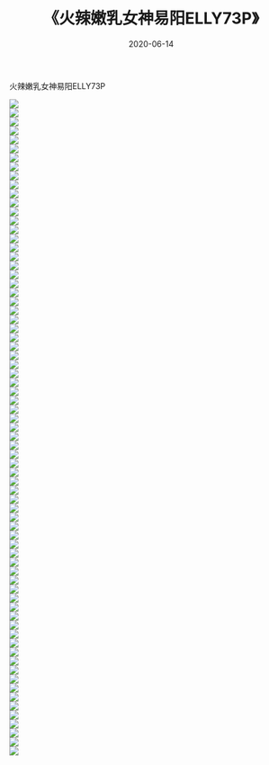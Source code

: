 ﻿---
layout: post
title:  《火辣嫩乳女神易阳ELLY73P》
date:   2020-06-14
img: http://img.660000.xyz/Sharelink/性感/2020/火辣嫩乳女神易阳ELLY73P/000.jpg
categories: [美女, 清纯, 唯美]
---

火辣嫩乳女神易阳ELLY73P

  ![](http://img.660000.xyz/Sharelink/性感/2020/火辣嫩乳女神易阳ELLY73P/001.jpg) <br> ![](http://img.660000.xyz/Sharelink/性感/2020/火辣嫩乳女神易阳ELLY73P/002.jpg) <br> ![](http://img.660000.xyz/Sharelink/性感/2020/火辣嫩乳女神易阳ELLY73P/003.jpg) <br> ![](http://img.660000.xyz/Sharelink/性感/2020/火辣嫩乳女神易阳ELLY73P/004.jpg) <br> ![](http://img.660000.xyz/Sharelink/性感/2020/火辣嫩乳女神易阳ELLY73P/005.jpg) <br> ![](http://img.660000.xyz/Sharelink/性感/2020/火辣嫩乳女神易阳ELLY73P/006.jpg) <br> ![](http://img.660000.xyz/Sharelink/性感/2020/火辣嫩乳女神易阳ELLY73P/007.jpg) <br> ![](http://img.660000.xyz/Sharelink/性感/2020/火辣嫩乳女神易阳ELLY73P/008.jpg) <br> ![](http://img.660000.xyz/Sharelink/性感/2020/火辣嫩乳女神易阳ELLY73P/009.jpg) <br> ![](http://img.660000.xyz/Sharelink/性感/2020/火辣嫩乳女神易阳ELLY73P/010.jpg) <br> ![](http://img.660000.xyz/Sharelink/性感/2020/火辣嫩乳女神易阳ELLY73P/011.jpg) <br> ![](http://img.660000.xyz/Sharelink/性感/2020/火辣嫩乳女神易阳ELLY73P/012.jpg) <br> ![](http://img.660000.xyz/Sharelink/性感/2020/火辣嫩乳女神易阳ELLY73P/013.jpg) <br> ![](http://img.660000.xyz/Sharelink/性感/2020/火辣嫩乳女神易阳ELLY73P/014.jpg) <br> ![](http://img.660000.xyz/Sharelink/性感/2020/火辣嫩乳女神易阳ELLY73P/015.jpg) <br> ![](http://img.660000.xyz/Sharelink/性感/2020/火辣嫩乳女神易阳ELLY73P/016.jpg) <br> ![](http://img.660000.xyz/Sharelink/性感/2020/火辣嫩乳女神易阳ELLY73P/017.jpg) <br> ![](http://img.660000.xyz/Sharelink/性感/2020/火辣嫩乳女神易阳ELLY73P/018.jpg) <br> ![](http://img.660000.xyz/Sharelink/性感/2020/火辣嫩乳女神易阳ELLY73P/019.jpg) <br> ![](http://img.660000.xyz/Sharelink/性感/2020/火辣嫩乳女神易阳ELLY73P/020.jpg) <br> ![](http://img.660000.xyz/Sharelink/性感/2020/火辣嫩乳女神易阳ELLY73P/021.jpg) <br> ![](http://img.660000.xyz/Sharelink/性感/2020/火辣嫩乳女神易阳ELLY73P/022.jpg) <br> ![](http://img.660000.xyz/Sharelink/性感/2020/火辣嫩乳女神易阳ELLY73P/023.jpg) <br> ![](http://img.660000.xyz/Sharelink/性感/2020/火辣嫩乳女神易阳ELLY73P/024.jpg) <br> ![](http://img.660000.xyz/Sharelink/性感/2020/火辣嫩乳女神易阳ELLY73P/025.jpg) <br> ![](http://img.660000.xyz/Sharelink/性感/2020/火辣嫩乳女神易阳ELLY73P/026.jpg) <br> ![](http://img.660000.xyz/Sharelink/性感/2020/火辣嫩乳女神易阳ELLY73P/027.jpg) <br> ![](http://img.660000.xyz/Sharelink/性感/2020/火辣嫩乳女神易阳ELLY73P/028.jpg) <br> ![](http://img.660000.xyz/Sharelink/性感/2020/火辣嫩乳女神易阳ELLY73P/029.jpg) <br> ![](http://img.660000.xyz/Sharelink/性感/2020/火辣嫩乳女神易阳ELLY73P/030.jpg) <br> ![](http://img.660000.xyz/Sharelink/性感/2020/火辣嫩乳女神易阳ELLY73P/031.jpg) <br> ![](http://img.660000.xyz/Sharelink/性感/2020/火辣嫩乳女神易阳ELLY73P/032.jpg) <br> ![](http://img.660000.xyz/Sharelink/性感/2020/火辣嫩乳女神易阳ELLY73P/033.jpg) <br> ![](http://img.660000.xyz/Sharelink/性感/2020/火辣嫩乳女神易阳ELLY73P/034.jpg) <br> ![](http://img.660000.xyz/Sharelink/性感/2020/火辣嫩乳女神易阳ELLY73P/035.jpg) <br> ![](http://img.660000.xyz/Sharelink/性感/2020/火辣嫩乳女神易阳ELLY73P/036.jpg) <br> ![](http://img.660000.xyz/Sharelink/性感/2020/火辣嫩乳女神易阳ELLY73P/037.jpg) <br> ![](http://img.660000.xyz/Sharelink/性感/2020/火辣嫩乳女神易阳ELLY73P/038.jpg) <br> ![](http://img.660000.xyz/Sharelink/性感/2020/火辣嫩乳女神易阳ELLY73P/039.jpg) <br> ![](http://img.660000.xyz/Sharelink/性感/2020/火辣嫩乳女神易阳ELLY73P/040.jpg) <br> ![](http://img.660000.xyz/Sharelink/性感/2020/火辣嫩乳女神易阳ELLY73P/041.jpg) <br> ![](http://img.660000.xyz/Sharelink/性感/2020/火辣嫩乳女神易阳ELLY73P/042.jpg) <br> ![](http://img.660000.xyz/Sharelink/性感/2020/火辣嫩乳女神易阳ELLY73P/043.jpg) <br> ![](http://img.660000.xyz/Sharelink/性感/2020/火辣嫩乳女神易阳ELLY73P/044.jpg) <br> ![](http://img.660000.xyz/Sharelink/性感/2020/火辣嫩乳女神易阳ELLY73P/045.jpg) <br> ![](http://img.660000.xyz/Sharelink/性感/2020/火辣嫩乳女神易阳ELLY73P/046.jpg) <br> ![](http://img.660000.xyz/Sharelink/性感/2020/火辣嫩乳女神易阳ELLY73P/047.jpg) <br> ![](http://img.660000.xyz/Sharelink/性感/2020/火辣嫩乳女神易阳ELLY73P/048.jpg) <br> ![](http://img.660000.xyz/Sharelink/性感/2020/火辣嫩乳女神易阳ELLY73P/049.jpg) <br> ![](http://img.660000.xyz/Sharelink/性感/2020/火辣嫩乳女神易阳ELLY73P/050.jpg) <br> ![](http://img.660000.xyz/Sharelink/性感/2020/火辣嫩乳女神易阳ELLY73P/051.jpg) <br> ![](http://img.660000.xyz/Sharelink/性感/2020/火辣嫩乳女神易阳ELLY73P/052.jpg) <br> ![](http://img.660000.xyz/Sharelink/性感/2020/火辣嫩乳女神易阳ELLY73P/053.jpg) <br> ![](http://img.660000.xyz/Sharelink/性感/2020/火辣嫩乳女神易阳ELLY73P/054.jpg) <br> ![](http://img.660000.xyz/Sharelink/性感/2020/火辣嫩乳女神易阳ELLY73P/055.jpg) <br> ![](http://img.660000.xyz/Sharelink/性感/2020/火辣嫩乳女神易阳ELLY73P/056.jpg) <br> ![](http://img.660000.xyz/Sharelink/性感/2020/火辣嫩乳女神易阳ELLY73P/057.jpg) <br> ![](http://img.660000.xyz/Sharelink/性感/2020/火辣嫩乳女神易阳ELLY73P/058.jpg) <br> ![](http://img.660000.xyz/Sharelink/性感/2020/火辣嫩乳女神易阳ELLY73P/059.jpg) <br> ![](http://img.660000.xyz/Sharelink/性感/2020/火辣嫩乳女神易阳ELLY73P/060.jpg) <br> ![](http://img.660000.xyz/Sharelink/性感/2020/火辣嫩乳女神易阳ELLY73P/061.jpg) <br> ![](http://img.660000.xyz/Sharelink/性感/2020/火辣嫩乳女神易阳ELLY73P/062.jpg) <br> ![](http://img.660000.xyz/Sharelink/性感/2020/火辣嫩乳女神易阳ELLY73P/063.jpg) <br> ![](http://img.660000.xyz/Sharelink/性感/2020/火辣嫩乳女神易阳ELLY73P/064.jpg) <br> ![](http://img.660000.xyz/Sharelink/性感/2020/火辣嫩乳女神易阳ELLY73P/065.jpg) <br> ![](http://img.660000.xyz/Sharelink/性感/2020/火辣嫩乳女神易阳ELLY73P/066.jpg) <br> ![](http://img.660000.xyz/Sharelink/性感/2020/火辣嫩乳女神易阳ELLY73P/067.jpg) <br> ![](http://img.660000.xyz/Sharelink/性感/2020/火辣嫩乳女神易阳ELLY73P/068.jpg) <br> ![](http://img.660000.xyz/Sharelink/性感/2020/火辣嫩乳女神易阳ELLY73P/069.jpg) <br> ![](http://img.660000.xyz/Sharelink/性感/2020/火辣嫩乳女神易阳ELLY73P/070.jpg) <br> ![](http://img.660000.xyz/Sharelink/性感/2020/火辣嫩乳女神易阳ELLY73P/071.jpg) <br> ![](http://img.660000.xyz/Sharelink/性感/2020/火辣嫩乳女神易阳ELLY73P/072.jpg) <br> ![](http://img.660000.xyz/Sharelink/性感/2020/火辣嫩乳女神易阳ELLY73P/073.jpg) <br>
